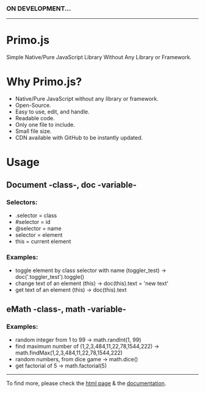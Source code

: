 ### ON DEVELOPMENT...
---
# Primo.js
Simple Native/Pure JavaScript Library Without Any Library or Framework.

# Why Primo.js?
- Native/Pure JavaScript without any library or framework.
- Open-Source.
- Easy to use, edit, and handle.
- Readable code.
- Only one file to include.
- Small file size.
- CDN available with GitHub to be instantly updated.

# Usage
## Document -class-, doc -variable-
### Selectors:
* .selector = class
* #selector = id
* @selector = name
* selector = element
* this = current element

### Examples:
* toggle element by class selector with name (toggler_test) -> doc('.toggler_test').toggle()
* change text of an element (this) -> doc(this).text = 'new text'
* get text of an element (this) -> doc(this).text

## eMath -class-, math -variable-
### Examples:
* random integer from 1 to 99 -> math.randInt(1, 99)
* find maximum number of (1,2,3,484,11,22,78,1544,222) -> math.findMax(1,2,3,484,11,22,78,1544,222)
* random numbers, from dice game -> math.dice()
* get factorial of 5 -> math.factorial(5)

---

To find more, please check the [html page](test/primojs.html) & the [documentation](doc/documentation.md).
